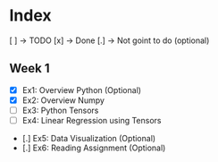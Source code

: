 # Index

[ ] -> TODO
[x] -> Done
[.] -> Not goint to do (optional)

## Week 1
- [x] Ex1: Overview Python (Optional)
- [x] Ex2: Overview Numpy
- [ ] Ex3: Python Tensors
- [ ] Ex4: Linear Regression using Tensors
- [.] Ex5: Data Visualization (Optional)
- [.] Ex6: Reading Assignment (Optional)

